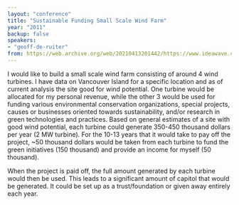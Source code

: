 ```yaml
---
layout: "conference"
title: "Sustainable Funding Small Scale Wind Farm"
year: "2011"
backup: false
speakers:
- "geoff-de-ruiter"
from: https://web.archive.org/web/20210413201442/https://www.ideawave.ca/2011-conference/sustainable-funding-small-scale-wind-farm
---
```


I would like to build a small scale wind farm consisting of around 4 wind
turbines. I have data on Vancouver Island for a specific location and as of
current analysis the site good for wind potential. One turbine would be
allocated for my personal revenue, while the other 3 would be used for funding
various environmental conservation organizations, special projects, causes or
businesses oriented towards sustainability, and/or research in green
technologies and practices. Based on general estimates of a site with good
wind potential, each turbine could generate 350-450 thousand dollars per year
(2 MW turbine). For the 10-13 years that it would take to pay off the project,
~50 thousand dollars would be taken from each turbine to fund the green
initiatives (150 thousand) and provide an income for myself (50 thousand).

When the project is paid off, the full amount generated by each turbine
would then be used. This leads to a significant amount of capitol that
would be generated. It could be set up as a trust/foundation or given
away entirely each year.
